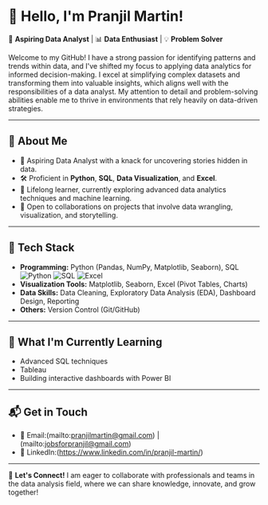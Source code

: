 # 👋 Hello, I'm Pranjil Martin!

🎯 **Aspiring Data Analyst** | 📊 **Data Enthusiast** | 💡 **Problem Solver**

Welcome to my GitHub! I have a strong passion for identifying patterns and trends within data, and I've shifted my focus to applying data analytics for informed decision-making. I excel at simplifying complex datasets and transforming them into valuable insights, which aligns well with the responsibilities of a data analyst. My attention to detail and problem-solving abilities enable me to thrive in environments that rely heavily on data-driven strategies.

---

## 💼 **About Me**

- 🌟 Aspiring Data Analyst with a knack for uncovering stories hidden in data.
- 🛠️ Proficient in **Python**, **SQL**, **Data Visualization**, and **Excel**.
- 📖 Lifelong learner, currently exploring advanced data analytics techniques and machine learning.
- 🤝 Open to collaborations on projects that involve data wrangling, visualization, and storytelling.

---

## 🧰 **Tech Stack**

- **Programming:** Python (Pandas, NumPy, Matplotlib, Seaborn), SQL ![Python](https://img.shields.io/badge/Python-3776AB?style=for-the-badge&logo=python&logoColor=white) ![SQL](https://img.shields.io/badge/SQL-CC2927?style=for-the-badge&logo=microsoft-sql-server&logoColor=white) ![Excel](https://img.shields.io/badge/Microsoft_Excel-217346?style=for-the-badge&logo=microsoft-excel&logoColor=white)
- **Visualization Tools:** Matplotlib, Seaborn, Excel (Pivot Tables, Charts)
- **Data Skills:** Data Cleaning, Exploratory Data Analysis (EDA), Dashboard Design, Reporting
- **Others:** Version Control (Git/GitHub)

---

## 🌱 **What I'm Currently Learning**

- Advanced SQL techniques
- Tableau
- Building interactive dashboards with Power BI

---

## 📬 **Get in Touch**

- 📧 Email:(mailto:pranjilmartin@gmail.com) | (mailto:jobsforpranjil@gmail.com)
- 💼 LinkedIn:(https://www.linkedin.com/in/pranjil-martin/)  
---

🙌 **Let's Connect!** I am eager to collaborate with professionals and teams in the data analysis field, where we can share knowledge, innovate, and grow together!
